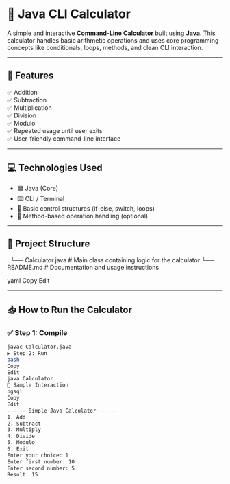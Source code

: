 # 🔢 Java CLI Calculator

A simple and interactive **Command-Line Calculator** built using **Java**. This calculator handles basic arithmetic operations and uses core programming concepts like conditionals, loops, methods, and clean CLI interaction.

---

## 🧠 Features

✅ Addition  
✅ Subtraction  
✅ Multiplication  
✅ Division  
✅ Modulo  
✅ Repeated usage until user exits  
✅ User-friendly command-line interface

---

## 💻 Technologies Used

- 🟦 Java (Core)
- ⌨️ CLI / Terminal
- 🧠 Basic control structures (if-else, switch, loops)
- 🎯 Method-based operation handling (optional)

---

## 📂 Project Structure

.
└── Calculator.java # Main class containing logic for the calculator
└── README.md # Documentation and usage instructions

yaml
Copy
Edit

---

## 📥 How to Run the Calculator

### ✅ Step 1: Compile

```bash
javac Calculator.java
▶ Step 2: Run
bash
Copy
Edit
java Calculator
🧪 Sample Interaction
pgsql
Copy
Edit
------ Simple Java Calculator ------
1. Add
2. Subtract
3. Multiply
4. Divide
5. Modulo
6. Exit
Enter your choice: 1
Enter first number: 10
Enter second number: 5
Result: 15
